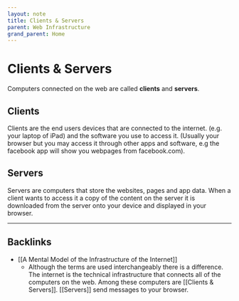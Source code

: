 ```yaml
---
layout: note
title: Clients & Servers
parent: Web Infrastructure
grand_parent: Home
---
```


# Clients & Servers

Computers connected on the web are called **clients** and **servers**.

## Clients

Clients are the end users devices that are connected to the internet. (e.g. your laptop of iPad) and the software you use to access it. (Usually your browser but you may access it through other apps and software, e.g the facebook app will show you webpages from facebook.com).

## Servers

Servers are computers that store the websites, pages and app data. When a client wants to access it a copy of the content on the server it is downloaded from the server onto your device and displayed in your browser.

---
## Backlinks
* [[A Mental Model of the Infrastructure of the Internet]]
	* Although the terms are used interchangeably there is a difference. The internet is the technical infrastructure that connects all of the computers on the web. Among these computers are [[Clients & Servers]]. [[Servers]] send messages to your browser.

